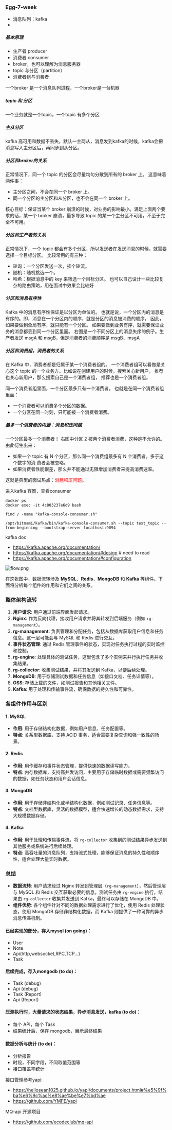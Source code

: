 ### Egg-7-week

- 消息队列：kafka
-

##### 基本原理

- 生产者 producer
- 消费者 consumer
- broker，也可以理解为消息服务器
- topic 与分区（partition）
- 消费者组与消费者

一个broker 是一个消息队列进程，一个broker是一台机器

##### topic 和 分区

一个业务就是一个topic，一个topic 有多个分区

##### 主从分区

kafka 高可用和数据不丢失，默认一主两从，消息发到kafka的时候，kafka会把消息写入主分区后，再同步到从分区。

##### 分区和broker的关系

正常情况下，同一个 topic 的分区会尽量均匀分散到所有的 broker 上。
这意味着两件事：

- 主分区之间，不会在同一个 broker 上。
- 同一个分区的主分区和从分区，也不会在同一个 broker 上。

核心目标：保证当某个 broker 崩溃的时候，对业务的影响最小。满足上面两个要求的话，某一个 broker 崩溃，最多导致 topic
的某一个主分区不可用，不至于完全不可用。

##### 分区和生产者的关系

正常情况下，一个 topic 都会有多个分区，所以发送者在发送消息的时候，就需要选择一个目标分区。
比较常用的有三种：

- 轮询：一个分区发送一次，挨个轮流。
- 随机：随机挑选一个。
- 哈希：根据消息中的 key 来筛选一个目标分区。
  也可以自己设计一些比较复杂的路由策略，用在面试中效果会比较好

##### 分区和消息有序性

Kafka 中的消息有序性保证是以分区为单位的。 也就是说，一个分区内的消息是有序的。即，消息在一个分区内的顺序，就是分区的消息被消费的顺序。
因此，如果要做到全局有序，就只能有一个分区。
如果要做到业务有序，就需要保证业务的消息都丢到同一个分区里面。
右图是一个不同分区上的消息失序的例子。生产者发送 msgA 和 msgB，但是消费者的消费顺序是 msgB、msgA

##### 分区和消费组，消费者的关系

在 Kafka 中，消费者都是归属于某一个消费者组的。
一个消费者组可以看做是关心这个 topic 的一个业务方。比如说在创建用户的时候，搜索关心新用户， 推荐也关心新用户，那么搜索自己是一个消费者组，
推荐也是一个消费者组。

同一个消费者组里面，一个分区最多只有一个消费者。
也就是在同一个消费者组里面：

- 一个消费者可以消费多个分区的数据。
- 一个分区在同一时刻，只可能被一个消费者消费。

##### 最多一个消费者的内涵：消息积压问题

一个分区最多一个消费者！
右图中分区 2 被两个消费者消费，这种是不允许的。
由此衍生出来：

- 如果一个 topic 有 N 个分区，那么同一个消费组最多有 N 个消费者。多于这个数字的消
  费者会被忽略。
- 如果消费者性能很差，那么并不能通过无限增加消费者来提高消费速率。

这就是典型的面试热点：<font color=red>消息积压问题</font>。

进入kafka 容器，查看consumer

```shell
docker ps
docker exec -it 4c803237e6d9 bash

find / -name "kafka-console-consumer.sh"

/opt/bitnami/kafka/bin/kafka-console-consumer.sh --topic test_topic --from-beginning --bootstrap-server localhost:9094
````

kafka doc

- https://kafka.apache.org/documentation/
- https://kafka.apache.org/documentation/#design # need to read
- https://kafka.apache.org/documentation/#configuration

![flow.png](../api/flow.png)

在这张图中，数据流转涉及 **MySQL**、**Redis**、**MongoDB** 和 **Kafka** 等组件。下面将分析每个组件的作用和它们之间的关系。

### 整体架构流转

1. **用户请求**: 用户通过前端界面发起请求。
2. **Nginx**: 作为反向代理，接收用户请求并将其转发到后端服务（例如 `rg-management`）。
3. **rg-management**: 负责管理和分配任务，包括从数据库获取用户信息和任务信息。这一层可能会与 MySQL 和 Redis 进行交互。
4. **事件状态管理**: 通过 Redis 管理事件的状态，实现对任务执行过程的实时监控和控制。
5. **rg-engine**: 处理具体的测试任务，这里包含了多个实例来并行执行任务并收集结果。
6. **rg-collector**: 收集测试结果，并将其发送到 Kafka，以便后续处理。
7. **MongoDB**: 用于存储测试数据和任务信息（如接口文档、任务详情等）。
8. **OSS**: 存储上载的文件，如测试报告和其他相关文件。
9. **Kafka**: 用于处理和传输事件流，确保数据的持久性和可靠性。

### 各组件作用与区别

#### 1. MySQL

- **作用**: 用于存储结构化数据，例如用户信息、任务配置等。
- **特点**: 关系型数据库，支持 ACID 事务，适合需要复杂查询和强一致性的场景。

#### 2. Redis

- **作用**: 用作缓存和事件状态管理，提供快速的数据读写能力。
- **特点**: 内存数据库，支持高并发访问，主要用于存储临时数据或需要频繁访问的数据，如任务状态和用户会话信息。

#### 3. MongoDB

- **作用**: 用于存储非结构化或半结构化数据，例如测试记录、任务信息等。
- **特点**: 文档型数据库，灵活的数据模型，适合快速增长的动态数据需求，支持大规模数据存储。

#### 4. Kafka

- **作用**: 用于处理和传输事件流，将 `rg-collector` 收集到的测试结果异步发送到其他服务或系统进行后续处理。
- **特点**: 高吞吐量的消息队列，支持流式处理，能够保证消息的持久性和顺序性，适合处理大量实时数据。

### 总结

- **数据流转**: 用户请求经过 Nginx 转发到管理层（`rg-management`），然后管理层与 MySQL 和 Redis
  交互获取必要的信息。测试任务由 `rg-engine` 执行，结果由 `rg-collector` 收集并发送到 Kafka，最终可以存储在 MongoDB 中。
- **组件优势**: 各个组件针对不同的数据处理需求进行了优化，使用 Redis 处理状态，使用 MongoDB 存储非结构化数据，而 Kafka
  则提供了一种可靠的异步消息传递机制。


#### 已经实现的部分，存入mysql (on going)：
- User
- Note
- Api(http,websocket,RPC,TCP...)
- Task

#### 后续完成，存入mongodb (to do)：
- Task (debug)
- Api (debug)
- Task (Report)
- Api (Report)

#### 压测执行时，大量请求的状态结果，异步消息发送，kafka (to do)：
- 每个 API，每个 Task
- 结果统计后，保存 mongodb，展示最终结果

#### 数据分析与统计 (to do)：
- 分析报告
- 时段，不同字段，不同取值范围等
- 接口覆盖率统计


接口管理参考yapi:
- https://hellosean1025.github.io/yapi/documents/project.html#%e5%9f%ba%e6%9c%ac%e8%ae%be%e7%bd%ae
- https://github.com/YMFE/yapi


MQ-api 开源项目
- https://github.com/ecodeclub/mq-api